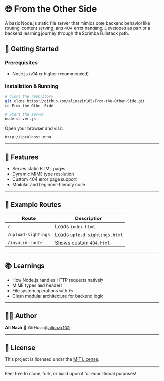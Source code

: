 # 🌐 From the Other Side

A basic Node.js static file server that mimics core backend behavior like routing, content serving, and 404 error handling. Developed as part of a backend learning journey through the Scrimba Fullstack path.


## 🚀 Getting Started

### Prerequisites

* Node.js (v14 or higher recommended)

### Installation & Running

```bash
# Clone the repository
git clone https://github.com/alinazir105/From-the-Other-Side.git
cd From-the-Other-Side

# Start the server
node server.js
```

Open your browser and visit:

```
http://localhost:3000
```

---

## 🌟 Features

* Serves static HTML pages
* Dynamic MIME type resolution
* Custom 404 error page support
* Modular and beginner-friendly code

---

## 📄 Example Routes

| Route            | Description                         |
| ---------------- | ----------------------------------- |
| `/`              | Loads `index.html`                  |
| `/upload-sightings`| Loads  `upload-sightings.html`    |
| `/invalid-route` | Shows custom `404.html`             |

---

## 📚 Learnings

* How Node.js handles HTTP requests natively
* MIME types and headers
* File system operations with `fs`
* Clean modular architecture for backend logic

---

## 🙋‍♀️ Author

**Ali Nazir**
📂 GitHub: [@alinazir105](https://github.com/alinazir105)

---

## 📜 License

This project is licensed under the [MIT License](LICENSE).

---

Feel free to clone, fork, or build upon it for educational purposes!
